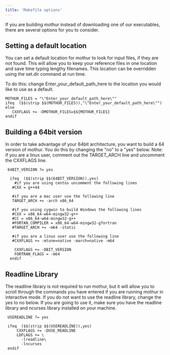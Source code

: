 ```yaml
---
title: 'Makefile options'
---
```

If you are building mothur instead of downloading one of our
executables, there are several options for you to consider.


## Setting a default location

You can set a default location for mothur to look for input files, if
they are not found. This will allow you to keep your reference files in
one location and save time typing lengthy filenames. This location can
be overridden using the set.dir command at run time.

To do this: change Enter\_your\_default\_path\_here to the location you
would like to use as a default.

    MOTHUR_FILES = "\"Enter_your_default_path_here\""
    ifeq  ($$(strip $$(MOTHUR_FILES)),"\"Enter_your_default_path_here\"")
    else
       CXXFLAGS += -DMOTHUR_FILES=$${MOTHUR_FILES}
    endif

## Building a 64bit version

In order to take advantage of your 64bit architecture, you want to build
a 64 version of mothur. You do this by changing the \"no\" to a \"yes\"
below. Note: if you are a linux user, comment out the TARGET\_ARCH line
and uncomment the CXXFLAGS line.

     64BIT_VERSION ?= yes
     
      ifeq  ($$(strip $$(64BIT_VERSION)),yes)
        #if you are using centos uncomment the following lines
       #CXX = g++44
       
       #if you are a mac user use the following line
       TARGET_ARCH += -arch x86_64
       
       #if you using cygwin to build Windows the following lines
       #CXX = x86_64-w64-mingw32-g++
       #CC = x86_64-w64-mingw32-g++
       #FORTAN_COMPILER = x86_64-w64-mingw32-gfortran
       #TARGET_ARCH += -m64 -static
     
       #if you are a linux user use the following line
       #CXXFLAGS += -mtune=native -march=native -m64
       
        CXXFLAGS += -DBIT_VERSION
        FORTRAN_FLAGS = -m64
      endif

## Readline Library

The readline library is not required to run mothur, but it will allow
you to scroll through the commands you have entered if you are running
mothur in interactive mode. If you do not want to use the readline
library, change the yes to no below. If you are going to use it, make
sure you have the readline library and ncurses library installed on your
machine.

     USEREADLINE ?= yes
     
     ifeq  ($$(strip $$(USEREADLINE)),yes)
         CXXFLAGS += -DUSE_READLINE
         LDFLAGS += \
           -lreadline\
           -lncurses
     endif
